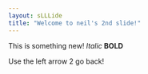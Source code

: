 ```yaml
---
layout: sLLLide
title: "Welcome to neil's 2nd slide!"
---
```

This is something new! *Italic* **BOLD**

Use the left arrow 2 go back!
